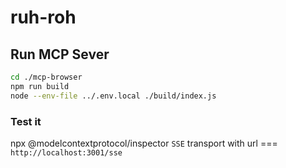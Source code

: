 # ruh-roh

## Run MCP Sever

```bash
cd ./mcp-browser
npm run build
node --env-file ../.env.local ./build/index.js
```

### Test it

npx @modelcontextprotocol/inspector
`SSE` transport with url === `http://localhost:3001/sse`
